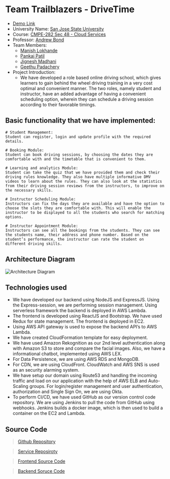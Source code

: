 # Team Trailblazers - DriveTime 

- [Demo Link](https://www.youtube.com/watch?v=OL8APwVIWNE)
- University Name: [San Jose State University](http://www.sjsu.edu/)
- Course: [CMPE-282 Sec 48 - Cloud Services](http://info.sjsu.edu/web-dbgen/catalog/courses/CMPE282.html)
- Professor: [Andrew Bond](https://www.linkedin.com/in/ahbond/)
- Team Members: 
  - [Manish Lokhande](https://www.linkedin.com/in/manishlokhande/)
  - [Pankaj Patil](https://www.linkedin.com/in/pankajhpatil/)
  - [Jignesh Madhani](https://www.linkedin.com/in/jdmadhani/)
  - [Geethu Padachery](https://www.linkedin.com/in/geethu-padachery/)
- Project Introduction:
  - We have developed a role based online driving school, which gives learners to gain behind the wheel driving training in a very cost optimal and convenient manner. The two roles, namely student and instructor, have an added advantage of having a convenient scheduling option, wherein they can schedule a driving session according to their favorable timings. 

## Basic functionality that we have implemented:

```shell
# Student Management:
Student can register, login and update profile with the required details.

# Booking Module:
Student can book driving sessions, by choosing the dates they are comfortable with and the timetable that is convenient to them.

# Learning and analytics Module:
Student can take the quiz that we have provided them and check their driving rules knowledge. They also have multiple informative DMV videos to learn about the rules. They can also look at the statistics from their driving session reviews from the instructors, to improve on the necessary skills.

# Instructor Scheduling Module:
Instructors can fix the days they are available and have the option to choose the slots they are comfortable with. This will enable the instructor to be displayed to all the students who search for matching options.

# Instructor Appointment Module:
Instructors can see all the bookings from the students. They can see the students name, their address and phone number. Based on the student’s performance, the instructor can rate the student on different driving skills. 
```

## Architecture Diagram

<img src="https://github.com/pankajhpatil/DriveTime/blob/master/Architecture%20diagram.jpeg" alt="Architecture Diagram" title="Architecture Diagram" align="center" />

## Technologies used

* We have developed our backend using NodeJS and ExpressJS. Using the Express-session, we are performing session management. Using serverless framework the backend is deployed in AWS Lambda.
* The frontend is developed using ReactJS and Bootstrap. We have used Redux for state management. The frontend is deployed in EC2. 
* Using AWS API gateway is used to expose the backend API’s to AWS Lambda. 
* We have created CloudFormation template for easy deployment. 
* We have used Amazon Rekognition as our 2nd level authentication along with Amazon S3 to store and compare the facial images. Also, we have a informational chatbot, implemented using AWS LEX. 
* For Data Persistence, we are using AWS RDS and MongoDB. 
* For CDN, we are using CloudFront. CloudWatch and AWS SNS is used as an security alarming system. 
* We have setup our domain using Route53 and handling the incoming traffic and load on our application with the help of AWS ELB and Auto-Scaling groups.
For login/register management and user authentication, authorization and Single Sign On, we are using Okta. 
* To perform CI/CD, we have used GitHub as our version control code repository. We are using Jenkins to pull the code from GitHub using webhooks. Jenkins builds a docker image, which is then used to build a container on the EC2 and Lambda.

## Source Code

>[Github Repository](https://github.com/pankajhpatil/DriveTime)

>[Service Reposiroty](https://github.com/geethupadachery/DriveTimeService-Lambda.git)

>[Frontend Source Code](https://github.com/pankajhpatil/DriveTime/tree/master/uireact)

>[Backend Soruce Code](https://github.com/pankajhpatil/DriveTime/tree/master/Backend)

